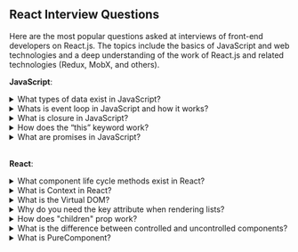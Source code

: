 ## React Interview Questions

Here are the most popular questions asked at interviews of front-end developers on React.js. The topics include the basics of JavaScript and web technologies and a deep understanding of the work of React.js and related technologies (Redux, MobX, and others).

**JavaScript**:

<details>
<summary>What types of data exist in JavaScript?</summary>
<div>
  <br/>
  <ul>
    <li>
      <b>«number»</b> - The number type represents both integer and floating point numbers.
    </li>
    <li>
      <b>«BigInt»</b> - BigInt type was recently added to the language to represent integers of arbitrary length.
    </li>
    <li>
      <b>«string»</b> - A string in JavaScript must be surrounded by quotes.
    </li>
    <li>
      <b>«boolean»</b> - The boolean type has only two values: true and false.
    </li>
    <li>
      <b>«null»</b> - The special null value does not belong to any of the types described above. It forms a separate type of its own which contains only the null value.
    </li>
    <li>
       <b>«undefined»</b> - The special value undefined also stands apart. It makes a type of its own, just like null. The meaning of undefined is “value is not assigned”.
    </li>
    <li>
      <b>«object»</b> - The object type is special. All other types are called “primitive” because their values can contain only a single thing (be it a string or a number or whatever). In contrast, objects are used to store collections of data and more complex entities.
    </li>
    <li>
      <b>symbol</b> - The symbol type is used to create unique identifiers for objects. We have to mention it here for the sake of completeness, but also postpone the details till we know objects.
    </li>
  </ul>
  <p><i>Source: <a href ="https://javascript.info/types">javascript.info</a></i></p>
</div>
</details>

<details>
<summary>Whats is event loop in JavaScript and how it works?</summary>
<div>
  <br/>
  <p>JavaScript has a concurrency model based on an event loop, which is responsible for executing the code, collecting and processing events, and executing queued sub-tasks. This model is quite different from models in other languages like C and Java.</p>
  <img src="https://mdn.mozillademos.org/files/17124/The_Javascript_Runtime_Environment_Example.svg" />
  <h5>Stack</h5>
  <p>Function calls form a stack of frames.</p>
  <p>

    function foo(b) {
      let a = 10
      return a + b + 11
    }

    function bar(x) {
      let y = 3
      return foo(x * y)
    }

    console.log(bar(7)) //returns 42
  </p>
  <p>
    When calling bar, a first frame is created containing bar's arguments and local variables. When bar calls foo, a second frame is created and pushed on top of the first one containing foo's arguments and local variables. When foo returns, the top frame element is popped out of the stack (leaving only bar's call frame). When bar returns, the stack is empty.
  </p>
  <h5>Heap</h5>
  <p>
    Objects are allocated in a heap which is just a name to denote a large (mostly unstructured) region of memory.
  </p>
  <h5>Queue</h5>
  <p>
    A JavaScript runtime uses a message queue, which is a list of messages to be processed. Each message has an associated function which gets called in order to handle the message. The processing of functions continues until the stack is once again empty. Then, the event loop will process the next message in the queue (if there is one).
  </p>
  <h5>Event loop</h5>
  <p>
    The event loop got its name because of how it's usually implemented, which usually resembles:
  </p>
  <p>

    while (queue.waitForMessage()) {
      queue.processNextMessage()
    }
  </p>
  <p>
    queue.waitForMessage() waits synchronously for a message to arrive (if one is not already available and waiting to be handled).
  </p>
  <p><i>Source: <a href ="https://developer.mozilla.org/en-US/docs/Web/JavaScript/EventLoop">MDN web docs</a></i></p>
</div>
</details>

<details>
<summary>What is closure in JavaScript?</summary>
<div>
  <br/>
  <p>
    A closure is the combination of a function bundled together (enclosed) with references to its surrounding state (the lexical environment). In other words, a closure gives you access to an outer function’s scope from an inner function. In JavaScript, closures are created every time a function is created, at function creation time.
  </p>
  <p>Every closure has three scopes:</p>
  <ul>
    <li>Local Scope (Own scope)</li>
    <li>Outer Functions Scope</li>
    <li>Global Scope</li>
  </ul>
  <p>
    A common mistake is not realizing that, in the case where the outer function is itself a nested function, access to the outer function's scope includes the enclosing scope of the outer function—effectively creating a chain of function scopes. To demonstrate, consider the following example code.
  </p>
  <p>

    // global scope
    var e = 10;
    function sum(a){
      return function(b){
        return function(c){
          // outer functions scope
          return function(d){
            // local scope
            return a + b + c + d + e;
          }
        }
      }
    }

    console.log(sum(1)(2)(3)(4)); // log 20

    // You can also write without anonymous functions:

    // global scope
    var e = 10;
    function sum(a){
      return function sum2(b){
        return function sum3(c){
          // outer functions scope
          return function sum4(d){
            // local scope
            return a + b + c + d + e;
          }
        }
      }
    }

    var s = sum(1);
    var s1 = s(2);
    var s2 = s1(3);
    var s3 = s2(4);
    console.log(s3) //log 20
  </p>
  <p>
    In the example above, there's a series of nested functions, all of which have access to the outer functions' scope. In this context, we can say that closures have access to all outer function scopes.
  </p>
  <p><i>Source: <a href ="https://developer.mozilla.org/en-US/docs/Web/JavaScript/Closures">MDN web docs</a></i></p>
</div>
</details>

<details>
<summary>How does the “this” keyword work?</summary>
<div>
  <br/>
  <p>
    A function's this keyword behaves a little differently in JavaScript compared to other languages. It also has some differences between strict mode and non-strict mode.
  </p>
  <ul>
    <li>
      <b>Global context:</b> In the global execution context (outside of any function), this refers to the global object whether in strict mode or not.
    </li>
    <li>
      <b>Function context:</b> Inside a function, the value of this depends on how the function is called.
      <p>Since the following code is not in strict mode, and because the value of this is not set by the call, this will default to the global object, which is window in a browser. 
        
        function f1() {
          return this;
        }

        // In a browser:
        f1() === window; // true

        // In Node:
        f1() === globalThis; // true

   </p>
      <p>
        In strict mode, however, if the value of this is not set when entering an execution context, it remains as undefined.
  
        function f2() {
          'use strict'; // see strict mode
          return this;
        }

        f2() === undefined; // true
   </p>
    </li>
    <li>
      <b>Class context:</b> The behavior of this in classes and functions is similar, since classes are functions under the hood. But there are some differences and caveats. Within a class constructor, this is a regular object. All non-static methods within the class are added to the prototype of this.
    </li>
    <li>
      <b>Derived classes:</b> Unlike base class constructors, derived constructors have no initial this binding. Calling  super() creates a this binding within the constructor and essentially has the effect of evaluating the following line of code, where Base is the inherited class. Derived classes must not return before calling super(), unless they return an Object or have no constructor at all. Referring to this before calling super() will throw an error.
    </li>
  </ul>
  <p><i>Source: <a href ="https://developer.mozilla.org/en-US/docs/Web/JavaScript/Reference/Operators/this">MDN web docs</a></i></p>
</div>
</details>

<details>
<summary>What are promises in JavaScript?</summary>
<div>
  <br/>
  <p>
    The Promise object represents the eventual completion (or failure) of an asynchronous operation, and its resulting value.
  </p>
  <p>
    A Promise is in one of these states:
  </p>
  <ul>
    <li>
      <i>pending:</i> initial state, neither fulfilled nor rejected.
    </li>
    <li>
      <i>fulfilled:</i> meaning that the operation completed successfully.
    </li>
    <li>
      <i>rejected:</i> meaning that the operation failed.
    </li>
  </ul>
  <p>
    A pending promise can either be fulfilled with a value, or rejected with a reason (error). When either of these options happens, the associated handlers queued up by a promise's then method are called.
  </p>
  <p>
    As the Promise.prototype.then() and Promise.prototype.catch() methods return promises, they can be chained.
  </p>
  <img src="https://mdn.mozillademos.org/files/15911/promises.png"/>
  <p>
    The methods promise.then(), promise.catch(), and promise.finally() are used to associate further action with a promise that becomes settled. These methods also return a newly generated promise object, which can optionally be used for chaining; for example, like this:

    const myPromise = 
      (new Promise(myExecutorFunc))
      .then(handleFulfilledA,handleRejectedA)
      .then(handleFulfilledB,handleRejectedB)
      .then(handleFulfilledC,handleRejectedC);

    // or, perhaps better ...

    const myPromise =
      (new Promise(myExecutorFunc))
      .then(handleFulfilledA)
      .then(handleFulfilledB)
      .then(handleFulfilledC)
      .catch(handleRejectedAny);
  </p>
  <p><i>Source: <a href ="https://developer.mozilla.org/en-US/docs/Web/JavaScript/Reference/Global_Objects/Promise">MDN web docs</a></i></p>
</div>
</details>

<br/>

**React**:

<details>
<summary>What component life cycle methods exist in React?</summary>
<div>
  <br/>
  <ul>
     <li>
       <b>render()</b> — The render() method is the only required method in a class component.
       <br>
       When called, it should examine this.props and this.state and return one of the following types: React elements, Arrays and fragments, Portals, String and numbers, Booleans or null.
       <br>
       The render() function should be pure, meaning that it does not modify component state, it returns the same result each time it’s invoked, and it does not directly interact with the browser.
     </li>
    <br/>
    <li>
      <b>constructor()</b> - The constructor for a React component is called before it is mounted. When implementing the constructor for a React.Component subclass, you should call super(props) before any other statement. Otherwise, this.props will be undefined in the constructor, which can lead to bugs.
      <br>
      Typically, in React constructors are only used for two purposes: Initializing local state by assigning an object to this.state. Binding event handler methods to an instance.
      <br>
      Constructor is the only place where you should assign this.state directly. In all other methods, you need to use this.setState() instead.
    </li>
    <br/>
    <li>
      <b>componentDidMount()</b> - is invoked immediately after a component is mounted (inserted into the tree). Initialization that requires DOM nodes should go here. If you need to load data from a remote endpoint, this is a good place to instantiate the network request.
      <br/>
      This method is a good place to set up any subscriptions. If you do that, don’t forget to unsubscribe in componentWillUnmount().
    </li>
    <br/>
    <li>
      <b>componentDidUpdate(prevProps, prevState, snapshot)</b> - is invoked immediately after updating occurs. This method is not called for the initial render.
      <br>
      Use this as an opportunity to operate on the DOM when the component has been updated. This is also a good place to do network requests as long as you compare the current props to previous props (e.g. a network request may not be necessary if the props have not changed).
    </li>
    <br/>
    <li>
      <b>componentWillUnmount()</b> - is invoked immediately before a component is unmounted and destroyed. Perform any necessary cleanup in this method, such as invalidating timers, canceling network requests, or cleaning up any subscriptions that were created in componentDidMount().
    </li>
    <br/>
    <li>
      <b>shouldComponentUpdate(nextProps, nextState)</b> - is invoked before rendering when new props or state are being received. Defaults to true. This method is not called for the initial render or when forceUpdate() is used. This method only exists as a performance optimization.
    </li>
    <br/>
    <li>
      <b>static getDerivedStateFromProps(props, state)</b> - is invoked right before calling the render method, both on the initial mount and on subsequent updates. It should return an object to update the state, or null to update nothing.
      <br/>
      This method exists for rare use cases where the state depends on changes in props over time.
    </li>
    <br/>
    <li>
      <b>getSnapshotBeforeUpdate(prevProps, prevState)</b> - is invoked right before the most recently rendered output is committed to e.g. the DOM. It enables your component to capture some information from the DOM (e.g. scroll position) before it is potentially changed. Any value returned by this lifecycle will be passed as a parameter to componentDidUpdate().
    </li>
    <br/>
    <li>
      <b>static getDerivedStateFromError(error)</b> - This lifecycle is invoked after an error has been thrown by a descendant component. It receives the error that was thrown as a parameter and should return a value to update state. getDerivedStateFromError() is called during the “render” phase, so side-effects are not permitted. For those use cases, use componentDidCatch() instead.
    </li>
    <br/>
    <li>
      <b>componentDidCatch(error, info)</b> - This lifecycle is invoked after an error has been thrown by a descendant component. It receives two parameters: error - The error that was thrown, info - An object with a componentStack key containing information about which component threw the error. It should be used for things like logging errors.
    </li>
  </ul>
  <img src='https://cdn-images-1.medium.com/max/1600/1*cPwvUhZrnB1dtZnjBEfXfA.png' />
  <p><i>Source: <a href ="https://reactjs.org/docs/react-component.html#render">reactjs.org</a></i></p>
</div>
</details>

<details>
<summary>What is Context in React?</summary>
<div>
  <br />
  <p>Context is designed to share data that can be considered “global” for a tree of React components, such as the current authenticated user, theme, or preferred language.</p>
  <p>Using context, we can avoid passing props through intermediate elements:
    
    // Context lets us pass a value deep into the component tree
    // without explicitly threading it through every component.
    // Create a context for the current theme (with "light" as the default).
    const ThemeContext = React.createContext('light');

    class App extends React.Component {
      render() {
        // Use a Provider to pass the current theme to the tree below.
        // Any component can read it, no matter how deep it is.
        // In this example, we're passing "dark" as the current value.
        return (
          <ThemeContext.Provider value="dark">
            <Toolbar />
          </ThemeContext.Provider>
        );
      }
    }

    // A component in the middle doesn't have to
    // pass the theme down explicitly anymore.
    function Toolbar() {
      return (
        <div>
          <ThemedButton />
        </div>
      );
    }

    class ThemedButton extends React.Component {
      // Assign a contextType to read the current theme context.
      // React will find the closest theme Provider above and use its value.
      // In this example, the current theme is "dark".
      static contextType = ThemeContext;
      render() {
        return <Button theme={this.context} />;
      }
    }
  </p>
  <p>Context is primarily used when some data needs to be accessible by many components at different nesting levels. Apply it sparingly because it makes component reuse more difficult.</p>
  <ul>
    <b>API:</b>
    <li>
      <b>React.createContext</b> - creates a Context object. When React renders a component that subscribes to this Context object it will read the current context value from the closest matching Provider above it in the tree.
    </li>
    <li>
      <b>Context.Provider</b> - every Context object comes with a Provider React component that allows consuming components to subscribe to context changes.
    </li>
    <li>
      <b>Class.contextType</b> - the contextType property on a class can be assigned a Context object created by React.createContext(). This lets you consume the nearest current value of that Context type using this.context. You can reference this in any of the lifecycle methods including the render function.
    </li>
    <li>
      <b>Context.Consumer</b> - a React component that subscribes to context changes. This lets you subscribe to a context within a function component. Requires a function as a child. The function receives the current context value and returns a React node. The value argument passed to the function will be equal to the value prop of the closest Provider for this context above in the tree. If there is no Provider for this context above, the value argument will be equal to the defaultValue that was passed to createContext().
    </li>
    <li>
      <b>Context.displayName</b> - Context object accepts a displayName string property. React DevTools uses this string to determine what to display for the context.
    </li>
  </ul>
  <p><i>Source: <a href ="https://reactjs.org/docs/context.html">reactjs.org</a></i></p>
</div>
</details>

<details>
<summary>What is the Virtual DOM?</summary>
<div>
  <br/>
  <p>
    The virtual DOM (VDOM) is a programming concept where an ideal, or “virtual”, representation of a UI is kept in memory and synced with the “real” DOM by a library such as ReactDOM. This process is called reconciliation.
  </p>
  <p>
    In React world, the term “virtual DOM” is usually associated with React elements since they are the objects representing the user interface. React, however, also uses internal objects called “fibers” to hold additional information about the component tree. They may also be considered a part of “virtual DOM” implementation in React.
  </p>
  <p><i>Source: <a href ="https://reactjs.org/docs/faq-internals.html#what-is-the-virtual-dom">reactjs.org</a></i></p>
</div>
</details>

<details>
<summary>Why do you need the key attribute when rendering lists?</summary>
<div>
  <br/>
  <p>
    Keys help React identify which items have changed, are added, or are removed. Keys should be given to the elements inside the array to give the elements a stable identity
  </p>
  <p>
    The best way to pick a key is to use a string that uniquely identifies a list item among its siblings. Most often you would use IDs from your data as keys
  </p>
  <p>
    When you don’t have stable IDs for rendered items, you may use the item index as a key as a last resort. We don’t recommend using indexes for keys if the order of items may change. This can negatively impact performance and may cause issues with component state.
  </p>
  <p><i>Source: <a href ="https://reactjs.org/docs/lists-and-keys.html#keys">reactjs.org</a></i></p>
</div>
</details>

<details>
<summary>How does "children" prop work?</summary>
<div>
  <br/>
  <p>
    Some components don’t know their children ahead of time. This is especially common for components like Sidebar or Dialog that represent generic “boxes”. We recommend that such components use the special children prop to pass children elements directly into their output:
  </p>
  <p>

      function FancyBorder(props) {
        return (
          <div className={'FancyBorder FancyBorder-' + props.color}>
            {props.children}
          </div>
        );
      }
  </p>
  <p>
    This lets other components pass arbitrary children to them by nesting the JSX:
  </p>
  <p>

      function WelcomeDialog() {
        return (
          <FancyBorder color="blue">
            <h1 className="Dialog-title">
              Welcome
            </h1>
            <p className="Dialog-message">
              Thank you for visiting our spacecraft!
            </p>
          </FancyBorder>
        );
      }
  </p>
  <p>
    Anything inside the <FancyBorder> JSX tag gets passed into the FancyBorder component as a children prop. Since FancyBorder renders {props.children} inside a div, the passed elements appear in the final output.
  </p>
  <p><i>Source: <a href ="https://reactjs.org/docs/composition-vs-inheritance.html#containment">reactjs.org</a></i></p>
</div>
</details>


<details>
<summary>What is the difference between controlled and uncontrolled components?</summary>
<div>
  <br/>
  <p>
    In HTML, form elements such as input, textarea, and select typically maintain their own state and update it based on user input. In React, mutable state is typically kept in the state property of components, and only updated with setState().
  </p>
  <p>
    We can combine the two by making the React state be the “single source of truth”. Then the React component that renders a form also controls what happens in that form on subsequent user input. An input form element whose value is controlled by React in this way is called a <b>“controlled component”</b>.
  </p>
  <p>
    To write an <b>uncontrolled component</b>, instead of writing an event handler for every state update, you can use a ref to get form values from the DOM.
  </p>
  <p>
    Since an uncontrolled component keeps the source of truth in the DOM, it is sometimes easier to integrate React and non-React code when using uncontrolled components. It can also be slightly less code if you want to be quick and dirty. Otherwise, you should usually use controlled components.
  </p>
  <p><i>Source: 
    <a href ="https://reactjs.org/docs/forms.html#controlled-components">reactjs.org</a>,
    <a href ="https://reactjs.org/docs/uncontrolled-components.html">reactjs.org</a>
  </i></p>
</div>
</details>

<details>
<summary>What is PureComponent?</summary>
<div>
  <br/>
  <p>
    React.PureComponent is similar to React.Component. The difference between them is that React.Component doesn’t implement shouldComponentUpdate(), but React.PureComponent implements it with a shallow prop and state comparison.
  </p>
  <p>
    If your React component’s render() function renders the same result given the same props and state, you can use React.PureComponent for a performance boost in some cases.
  </p>
  <p>
    React.PureComponent’s shouldComponentUpdate() only shallowly compares the objects. If these contain complex data structures, it may produce false-negatives for deeper differences. Only extend PureComponent when you expect to have simple props and state, or use forceUpdate() when you know deep data structures have changed. Or, consider using immutable objects to facilitate fast comparisons of nested data. Furthermore, React.PureComponent’s shouldComponentUpdate() skips prop updates for the whole component subtree. Make sure all the children components are also “pure”.
  </p>
  <p><i>Source: 
    <a href ="https://reactjs.org/docs/react-api.html#reactpurecomponent">reactjs.org</a>
  </i></p>
</div>
</details>
